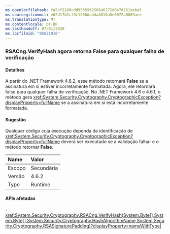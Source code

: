 ```yaml
---
ms.openlocfilehash: fa5cf2280cdd9535962568a6272d047d261eeba5
ms.sourcegitcommit: e02d17b2cf9c1258dadda4810a5e6072a0089aee
ms.translationtype: MT
ms.contentlocale: pt-BR
ms.lasthandoff: 07/01/2020
ms.locfileid: "85621016"
---
```

### <a name="rsacngverifyhash-now-returns-false-for-any-verification-failure"></a>RSACng.VerifyHash agora retorna False para qualquer falha de verificação

#### <a name="details"></a>Detalhes

A partir do .NET Framework 4.6.2, esse método retornará **False** se a assinatura em si estiver incorretamente formatada. Agora, ele retornará false para qualquer falha de verificação. No .NET Framework 4.6 e 4.6.1, o método gera <xref:System.Security.Cryptography.CryptographicException?displayProperty=fullName> se a assinatura em si está incorretamente formatada.

#### <a name="suggestion"></a>Sugestão

Qualquer código cuja execução dependa da identificação de <xref:System.Security.Cryptography.CryptographicException?displayProperty=fullName> deverá ser executado se a validação falhar e o método retornar **False**.

| Name    | Valor       |
|:--------|:------------|
| Escopo   |Secundária|
|Versão|4.6.2|
|Type|Runtime

#### <a name="affected-apis"></a>APIs afetadas

-<xref:System.Security.Cryptography.RSACng.VerifyHash(System.Byte[],System.Byte[],System.Security.Cryptography.HashAlgorithmName,System.Security.Cryptography.RSASignaturePadding)?displayProperty=nameWithType></li></ul>|
